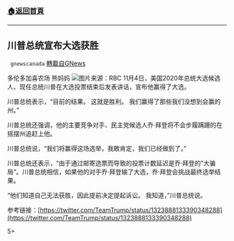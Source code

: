 ###  [:house:返回首頁](https://github.com/ourhimalayas/txt)
---

## 川普总统宣布大选获胜
` gnewscanada` [轉載自GNews](https://gnews.org/zh-hans/526890/)

多伦多加喜农场 熊妈妈
![]()![](https://gnews-media-offload.s3.amazonaws.com/wp-content/uploads/2020/11/04031818/756044760042879.jpg)图片来源：RBC
11月4日，美国2020年总统大选候选人、现任总统川普在大选投票结束后发表讲话，宣布他赢得了大选。

川普总统表示，“目前的结果。 这就是胜利。 我们赢得了那些我们没想到会赢的州。”

川普总统还强调，他的主要竞争对手、民主党候选人乔·拜登将不会步履蹒跚的在摇摆州追赶上他。

川普总统说，“我们将赢得这场选举，我敢肯定，我们已经做到了。”

川普总统还表示，“由于通过邮寄选票而导致的投票计数延迟是乔·拜登的”大骗局”。川普总统相信，如果他的对手乔·拜登输了大选，乔·拜登会挑战最终选举结果。

“他们知道自己无法获胜，因此提前决定提起诉讼。 我知道，”川普总统说。

参考链接：[https://twitter.com/TeamTrump/status/1323888133390348288](https://twitter.com/TeamTrump/status/1323888133390348288)

5+
